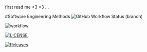 first read me <3
<3 ...

#Software Engineering Methods
![GitHub Workflow Status (branch)](https://img.shields.io/github/workflow/status/maricix-18/sem/A%20workflow%20for%20my%20Hello%20World%20App/develop)

![workflow](https://img.shields.io/github/workflow/status/maricix-18/sem/A%20workflow%20for%20my%20Hello%20World%20App)

[![LICENSE](https://img.shields.io/github/license/<maricix-18>/sem.svg?style=flat-square)](https://github.com/<maricix-18>/sem/blob/master/LICENSE)

[![Releases](https://img.shields.io/github/release/<maricix-18>/sem/all.svg?style=flat-square)](https://github.com/<maricix-18>/sem/releases)